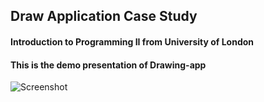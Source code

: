 ## Draw Application Case Study

#### Introduction to Programming II from University of London

#### This is the demo presentation of Drawing-app

![Screenshot](https://github.com/hannalam/Drawing-app/assets/63362052/ded1304e-f9ac-4738-9aff-586959697479)

